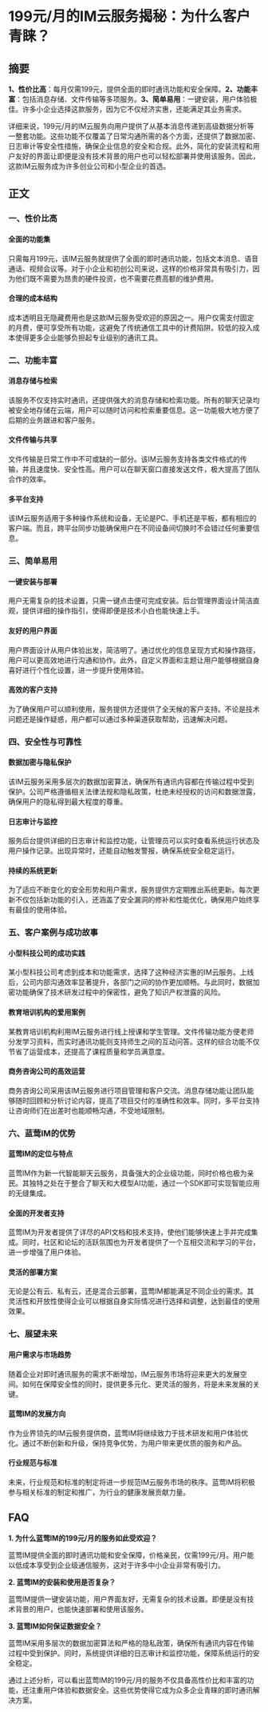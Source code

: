# 199元/月的IM云服务揭秘：为什么客户青睐？

## 摘要

**1、性价比高**：每月仅需199元，提供全面的即时通讯功能和安全保障。**2、功能丰富**：包括消息存储、文件传输等多项服务。**3、简单易用**：一键安装，用户体验极佳。许多小企业选择这款服务，因为它不仅经济实惠，还能满足其业务需求。

详细来说，199元/月的IM云服务向用户提供了从基本消息传递到高级数据分析等一整套功能。这些功能不仅覆盖了日常沟通所需的各个方面，还提供了数据加密、日志审计等安全性措施，确保企业信息的安全和合规。此外，简化的安装流程和用户友好的界面让即便是没有技术背景的用户也可以轻松部署并使用该服务。因此，这款IM云服务成为许多创业公司和小型企业的首选。

## 正文

### 一、性价比高

#### 全面的功能集

只需每月199元，该IM云服务就提供了全面的即时通讯功能，包括文本消息、语音通话、视频会议等。对于小企业和初创公司来说，这样的价格非常具有吸引力，因为他们既不需要为昂贵的硬件投资，也不需要花费高额的维护费用。

#### 合理的成本结构

成本透明且无隐藏费用也是这款IM云服务受欢迎的原因之一。用户仅需支付固定的月费，便可享受所有功能，这避免了传统通信工具中的计费陷阱。较低的投入成本使得更多企业能够负担起专业级别的通讯工具。

### 二、功能丰富

#### 消息存储与检索

该服务不仅支持实时通讯，还提供强大的消息存储和检索功能。所有的聊天记录均被安全地存储在云端，用户可以随时访问和检索重要信息。这一功能极大地方便了后期的业务跟进和客户服务。

#### 文件传输与共享

文件传输是日常工作中不可或缺的一部分。该IM云服务支持各类文件格式的传输，并且速度快、安全性高。用户可以在聊天窗口直接发送文件，极大提高了团队合作的效率。

#### 多平台支持

该IM云服务适用于多种操作系统和设备，无论是PC、手机还是平板，都有相应的客户端。而且，跨平台同步功能确保用户在不同设备间切换时不会错过任何重要信息。

### 三、简单易用

#### 一键安装与部署

用户无需复杂的技术设置，只需一键点击便可完成安装。后台管理界面设计简洁直观，提供详细的操作指引，使得即便是技术小白也能快速上手。

#### 友好的用户界面

用户界面设计从用户体验出发，简洁明了。通过优化的信息呈现方式和操作路径，用户可以更高效地进行沟通和协作。此外，自定义界面和主题让用户能够根据自身喜好进行个性化设置，进一步提升使用体验。

#### 高效的客户支持

为了确保用户可以顺利使用，服务提供方还提供了全天候的客户支持。不论是技术问题还是操作疑惑，用户都可以通过多种渠道获取帮助，迅速解决问题。

### 四、安全性与可靠性

#### 数据加密与隐私保护

该IM云服务采用多层次的数据加密算法，确保所有通讯内容都在传输过程中受到保护。公司严格遵循相关法律法规和隐私政策，杜绝未经授权的访问和数据泄露，确保用户的隐私得到最大程度的尊重。

#### 日志审计与监控

服务后台提供详细的日志审计和监控功能，让管理员可以实时查看系统运行状态及用户操作记录。出现异常时，还能自动触发警报，确保系统安全稳定运行。

#### 持续的系统更新

为了适应不断变化的安全形势和用户需求，服务提供方定期推出系统更新。每次更新不仅包括新功能的引入，还涵盖了安全漏洞的修补和性能优化，确保用户始终享有最佳的使用体验。

### 五、客户案例与成功故事

#### 小型科技公司的成功实践

某小型科技公司考虑到成本和功能需求，选择了这种经济实惠的IM云服务。上线后，公司内部沟通效率显著提升，各部门之间的协作更加顺畅。与此同时，数据加密功能确保了技术研发过程中的保密性，避免了知识产权泄露的风险。

#### 教育培训机构的爱用案例

某教育培训机构利用IM云服务进行线上授课和学生管理。文件传输功能方便老师分发学习资料，而实时通讯功能则支持师生之间的互动问答。这样的综合功能不仅节省了运营成本，还提高了课程质量和学员满意度。

#### 商务咨询公司的高效运营

商务咨询公司采用该IM云服务进行项目管理和客户交流。消息存储功能让团队能够随时回顾和分析讨论内容，提高了项目交付的准确性和效率。同时，多平台支持让咨询师们在出差时也能顺畅沟通，不受地域限制。

### 六、蓝莺IM的优势

#### 蓝莺IM的定位与特点

蓝莺IM作为新一代智能聊天云服务，具备强大的企业级功能，同时价格也极为亲民。其独特之处在于整合了聊天和大模型AI功能，通过一个SDK即可实现智能应用的无缝集成。

#### 全面的开发者支持

蓝莺IM为开发者提供了详尽的API文档和技术支持，使他们能够快速上手并完成集成。同时，社区和论坛的活跃氛围也为开发者提供了一个互相交流和学习的平台，进一步增强了用户体验。

#### 灵活的部署方案

无论是公有云、私有云，还是混合云部署，蓝莺IM都能满足不同企业的需求。其灵活性和开放性使得企业可以根据自身实际情况进行选择和调整，达到最佳的使用效果。

### 七、展望未来

#### 用户需求与市场趋势

随着企业对即时通讯服务的需求不断增加，IM云服务市场将迎来更大的发展空间。如何在保障安全性的同时，提供更多元化、更灵活的服务，将是未来发展的关键。

#### 蓝莺IM的发展方向

作为业界领先的IM云服务提供商，蓝莺IM将继续致力于技术研发和用户体验优化。通过不断创新和升级，保持竞争优势，为用户带来更优质的服务和产品。

#### 行业规范与标准

未来，行业规范和标准的制定将进一步规范IM云服务市场的秩序。蓝莺IM将积极参与相关标准的制定和推广，为行业的健康发展贡献力量。

## FAQ

**1. 为什么蓝莺IM的199元/月的服务如此受欢迎？**

蓝莺IM提供全面的即时通讯功能和安全保障，价格亲民，仅需199元/月。用户能以低成本享受到企业级通信服务，这对于许多中小企业非常有吸引力。

**2. 蓝莺IM的安装和使用是否复杂？**

蓝莺IM提供一键安装功能，用户界面友好，无需复杂的技术设置。即便是没有技术背景的用户，也能快速部署和使用该服务。

**3. 蓝莺IM如何保证数据安全？**

蓝莺IM采用多层次的数据加密算法和严格的隐私政策，确保所有通讯内容在传输过程中受到保护。同时，系统提供详细的日志审计和监控功能，保障系统运行的安全稳定。

通过上述分析，可以看出蓝莺IM的199元/月的服务不仅具备高性价比和丰富的功能，还注重用户体验和数据安全。这些优势使得它成为众多企业青睐的即时通讯解决方案。